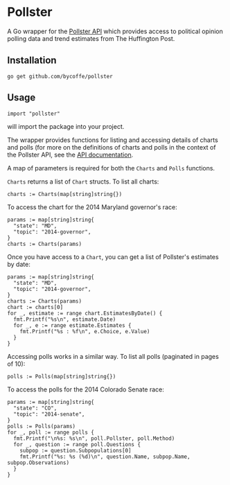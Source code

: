 # Pollster

A Go wrapper for the [Pollster API](http://elections.huffingtonpost.com/pollster/api) which provides access to political opinion polling data and trend estimates from The Huffington Post.

## Installation

    go get github.com/bycoffe/pollster

## Usage

    import "pollster"

will import the package into your project.

The wrapper provides functions for listing and accessing details of charts and polls (for more on the definitions of charts and polls in the context of the Pollster API, see the [API documentation](http://elections.huffingtonpost.com/pollster/api).

A map of parameters is required for both the `Charts` and `Polls` functions.

`Charts` returns a list of `Chart` structs. To list all charts:

    charts := Charts(map[string]string{})

To access the chart for the 2014 Maryland governor's race:

    params := map[string]string{
      "state": "MD",
      "topic": "2014-governor",
    }
    charts := Charts(params)

Once you have access to a `Chart`, you can get a list of Pollster's estimates by date:

    params := map[string]string{
      "state": "MD",
      "topic": "2014-governor",
    }
    charts := Charts(params)
    chart := charts[0]
    for _, estimate := range chart.EstimatesByDate() {
      fmt.Printf("%s\n", estimate.Date)
      for _, e := range estimate.Estimates {
        fmt.Printf("%s : %f\n", e.Choice, e.Value)
      }
    }

Accessing polls works in a similar way. To list all polls (paginated in pages of 10):

    polls := Polls(map[string]string{})

To access the polls for the 2014 Colorado Senate race:

    params := map[string]string{
      "state": "CO",
      "topic": "2014-senate",
    }
    polls := Polls(params)
    for _, poll := range polls {
      fmt.Printf("\n%s: %s\n", poll.Pollster, poll.Method)
      for _, question := range poll.Questions {
        subpop := question.Subpopulations[0]
        fmt.Printf("%s: %s (%d)\n", question.Name, subpop.Name, subpop.Observations)
      }
    }
